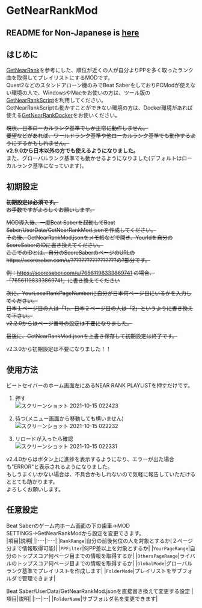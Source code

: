 # GetNearRankMod

## README for Non-Japanese is [here](README_EN.md)

## はじめに
[GetNearRank](https://github.com/culage/GetNearRank)を参考にした、順位が近くの人が自分よりPPを多く取ったランク曲を取得してプレイリストにするMODです。<br>
Quest2などのスタンドアローン機のみでBeat SaberをしておりPCModが使えない環境の人で、WindowsやMacをお使いの方は、ツール版の[GetNearRankScript](https://github.com/rakkyo150/GetNearRankScript)を利用してください。<br>
GetNearRankScriptも動かすことができない環境の方は、Docker環境があれば使える[GetNearRankDocker](https://github.com/rakkyo150/GetNearRankDocker)をお使いください。<br>

~~現状、日本ローカルランク基準でしか正常に動作しません。<br>
要望などがあれば、ワールドランク基準や他ローカルランク基準でも動作するようにするかもしれません。~~<br>
**v2.9.0から日本以外の方でも使えるようになりました。<br>**
また、グローバルランク基準でも動かせるようになりました(デフォルトはローカルランク基準になっています)。

## 初期設定
~~**初期設定は必須です。**<br>
お手数ですがよろしくお願いします。~~

~~MOD導入後、一度Beat Saberを起動してBeat Saber/UserData/GetNearRankMod.jsonを作成してください。<br>
その後、GetNearRankMod.jsonをメモ帳などで開き、YourIdを自分のScoreSaberのIDに書き換えてください。<br>
ここでのIDとは、自分のScoreSaberのページのURLのhttps://scoresaber.com/u/?????????????????の?部分です。~~<br>

~~例：https://scoresaber.com/u/76561198333869741 の場合、「76561198333869741」に書き換えてください<br>~~

~~次に、YourLocalRankPageNumberに自分が日本何ページ目にいるかを入力してください。<br>
日本１ページ目の人は「1」、日本２ページ目の人は「2」というように書き換えて下さい。<br>
v2.2.0からはページ番号の設定は不要になりました。~~

~~最後に、GetNearRankMod.jsonを上書き保存して初期設定は終了です。~~<br>

v2.3.0から初期設定は不要になりました！！

## 使用方法
ビートセイバーのホーム画面左にあるNEAR RANK PLAYLISTを押すだけです。<br>

1. 押す<br>
![スクリーンショット 2021-10-15 022423](https://user-images.githubusercontent.com/86054813/137366553-a565529a-0d47-4335-a632-029e226efcd6.png)

2. 待つ(メニュー画面から移動しても構いません)<br>
![スクリーンショット 2021-10-15 022232](https://user-images.githubusercontent.com/86054813/137366693-0ab5dbcf-9149-4274-a504-505fa87d4c66.png)

3. リロードが入ったら確認<br>
![スクリーンショット 2021-10-15 022331](https://user-images.githubusercontent.com/86054813/137366817-af0bdbbf-99ed-493d-a31a-3acbdb529f75.png)

v2.4.0からはボタン上に進捗を表示するようになり、エラーが出た場合も"ERROR"と表示されるようになりました。<br>
もしうまくいかない場合は、不具合かもしれないので気軽に報告していただけるととても助かります。<br>
よろしくお願いします。

## 任意設定
Beat Saberのゲーム内ホーム画面の下の歯車→MOD SETTINGS→GetNearRankModから設定を変更できます。<br>
|項目|説明|
|:---|:---|
|`RankRange`|自分の前後何位の人を対象とするか(２ページ分まで情報取得可能)|
|`PPFilter`|何PP差以上を対象とするか|
|`YourPageRange`|自分のトップスコア何ページ目までの情報を取得するか|
|`OthersPageRange`|ライバルのトップスコア何ページ目までの情報を取得するか|
|`GlobalMode`|グローバルランク基準でプレイリストを作成します|
|`FolderMode`|プレイリストをサブフォルダで管理できます|

Beat Saber/UserData/GetNearRankMod.jsonを直接書き換えて変更する設定
|項目|説明|
|:--|:--|
|`FolderName`|サブフォルダ名を変更できます|
